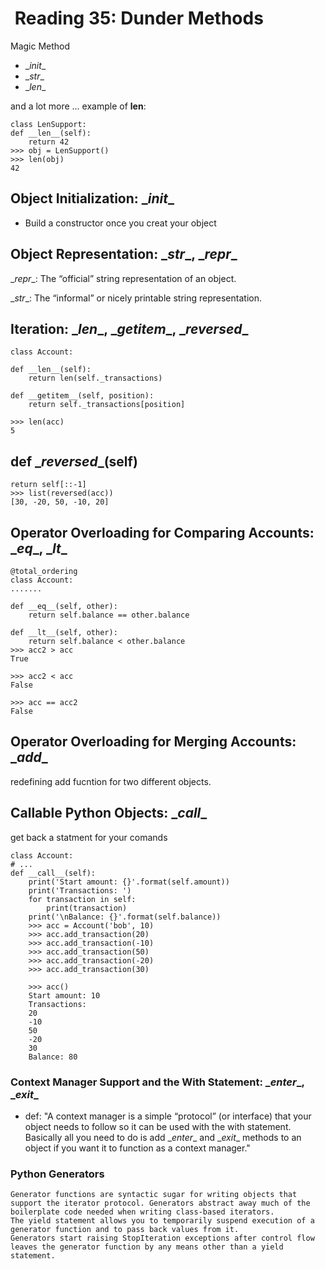 #  Reading 35: Dunder Methods

Magic Method

* \__init__
* \__str__
* \__len__

 and a lot more ...
example of __len__:

    class LenSupport:
    def __len__(self):
        return 42
    >>> obj = LenSupport()
    >>> len(obj)
    42

## Object Initialization: \__init__

* Build a constructor once you creat your object

## Object Representation: \__str__, \__repr__

  \__repr__: The “official” string representation of an object.

\__str__: The “informal” or nicely printable string representation.

## Iteration: \__len__, \__getitem__, \__reversed__

    class Account:

    def __len__(self):
        return len(self._transactions)

    def __getitem__(self, position):
        return self._transactions[position]

    >>> len(acc)
    5

## def \__reversed__(self)

    return self[::-1]
    >>> list(reversed(acc))
    [30, -20, 50, -10, 20]

## Operator Overloading for Comparing Accounts: \__eq__, \__lt__

    @total_ordering
    class Account:
    .......

    def __eq__(self, other):
        return self.balance == other.balance

    def __lt__(self, other):
        return self.balance < other.balance
    >>> acc2 > acc
    True

    >>> acc2 < acc
    False

    >>> acc == acc2
    False

## Operator Overloading for Merging Accounts: \__add__  

redefining add fucntion for two different objects.

## Callable Python Objects: \__call__

get back a statment for your comands

    class Account:
    # ... 
    def __call__(self):
        print('Start amount: {}'.format(self.amount))
        print('Transactions: ')
        for transaction in self:
            print(transaction)
        print('\nBalance: {}'.format(self.balance))
        >>> acc = Account('bob', 10)
        >>> acc.add_transaction(20)
        >>> acc.add_transaction(-10)
        >>> acc.add_transaction(50)
        >>> acc.add_transaction(-20)
        >>> acc.add_transaction(30)

        >>> acc()
        Start amount: 10
        Transactions:
        20
        -10
        50
        -20
        30
        Balance: 80

### Context Manager Support and the With Statement: \__enter__, \__exit__

* def: "A context manager is a simple “protocol” (or interface) that your object needs to follow so it can be used with the with statement. Basically all you need to do is add \__enter__ and \__exit__ methods to an object if you want it to function as a context manager."

### Python Generators

    Generator functions are syntactic sugar for writing objects that support the iterator protocol. Generators abstract away much of the boilerplate code needed when writing class-based iterators.
    The yield statement allows you to temporarily suspend execution of a generator function and to pass back values from it.
    Generators start raising StopIteration exceptions after control flow leaves the generator function by any means other than a yield statement.
